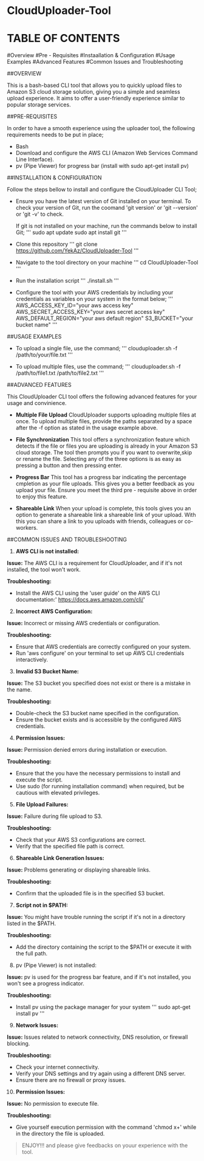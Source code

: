 # CloudUploader-Tool

# TABLE OF CONTENTS

#Overview
#Pre - Requisites
#Instaallation & Configuration
#Usage Examples
#Advanced Features
#Common Issues and Troubleshooting

##OVERVIEW

This is a bash-based CLI tool that allows you to quickly upload files to Amazon S3 cloud storage solution, giving you a simple and seamless upload experience. It aims to offer a user-friendly experience similar to popular storage services.
 
##PRE-REQUISITES

In order to have a smooth experience using the uploader tool, the following requirements needs to be put in place;

+ Bash
+ Download and configure the AWS CLI (Amazon Web Services Command Line Interface).
+ pv (Pipe Viewer) for progress bar (install with sudo apt-get install pv)

##INSTALLATION & CONFIGURATION

Follow the steps bellow to install and configure the CloudUploader CLI Tool;

+ Ensure you have the latest version of Git installed on your terminal. To check your version of Git, run the coomand 'git version' or 'git --version' or 'git -v' to check.

   If git is not installed on your machine, run the commands below to install Git;
	'''
	sudo apt update
	sudo apt install git
	'''

+ Clone this  repository
	'''
	git clone https://github.com/YekAz/CloudUploader-Tool
	'''

+ Navigate to the tool directory on your machine
	'''
	cd CloudUploader-Tool
	'''

+ Run the installation script
	'''
	./install.sh
	'''

+ Configure the tool with your AWS credentials by including your credentials as variables on your system in the format below;
	'''
	AWS_ACCESS_KEY_ID="your aws access key"
	AWS_SECRET_ACCESS_KEY="your aws secret access key"
	AWS_DEFAULT_REGION="your aws default region"
	S3_BUCKET="your bucket name"
	'''
	
##USAGE EXAMPLES

+ To upload a single file, use the command;
	'''
	clouduploader.sh -f /path/to/your/file.txt
	'''

+ To upload multiple files, use the command;
	'''
	clouduploader.sh -f /path/to/file1.txt /path/to/file2.txt
	'''

##ADVANCED FEATURES

This CloudUploader CLI tool offers the following advanced features for your usage and convinience.

+ **Multiple File Upload**
   CloudUploader supports uploading multiple files at once. To upload multiple files, provide the paths separated by a space after the -f option as stated in the usage example above.

+ **File Synchronization**
   This tool offers a synchronization feature which detects if the file or files you are uploading is already in your Amazon S3 cloud storage. The tool then prompts you if you want to overwrite,skip or rename the file. Selecting any of the three options is as easy as pressing a button and then pressing enter.

+ **Progress Bar**
   This tool has a progress bar indicating the percentage cmpletion as your file uploads. This gives you a better feedback as you upload your file. Ensure you meet the third  pre - requisite above in order to enjoy this feature.

+ **Shareable Link**
   When your upload is complete, this tools gives you an option to generate a shareable link a shareable link of your upload. With this you can share a link to you uploads with friends, colleagues or co-workers.

##COMMON ISSUES AND TROUBLESHOOTING

1. **AWS CLI is not installed:**

 **Issue:** The AWS CLI is a requirement for CloudUploader, and if it's not installed, the tool won't work.
 
 **Troubleshooting:**
 + Install the AWS CLI using the 'user guide' on the AWS CLI documentation:' https://docs.aws.amazon.com/cli/'

2. **Incorrect AWS Configuration:**

 **Issue:** Incorrect or missing AWS credentials or configuration.

 **Troubleshooting:**
 + Ensure that AWS credentials are correctly configured on your system.
 + Run 'aws configure' on your terminal to set up AWS CLI credentials interactively.

3. **Invalid S3 Bucket Name:**

 **Issue:** The S3 bucket you specified does not exist or there is a mistake in the name.

 **Troubleshooting:**
 + Double-check the S3 bucket name specified in the configuration.
 + Ensure the bucket exists and is accessible by the configured AWS credentials.

4. **Permission Issues:**

 **Issue:** Permission denied errors during installation or execution.

 **Troubleshooting:**
 + Ensure that the you have the necessary permissions to install and execute the script.
 + Use sudo (for running installation command) when required, but be cautious with elevated privileges.

5. **File Upload Failures:**

 **Issue:** Failure during file upload to S3.

 **Troubleshooting:**
 + Check that your AWS S3 configurations are correct.
 + Verify that the specified file path is correct.

6. **Shareable Link Generation Issues:**

 **Issue:** Problems generating or displaying shareable links.

 **Troubleshooting:**
 + Confirm that the uploaded file is in the specified S3 bucket.

7. **Script not in $PATH:**

  **Issue:** You might have trouble running the script if it's not in a directory listed in the $PATH.

  **Troubleshooting:**
  + Add the directory containing the script to the $PATH or execute it with the full path.

8. pv (Pipe Viewer) is not installed:

  **Issue:** pv is used for the progress bar feature, and if it's not installed, you won't see a progress indicator.

  **Troubleshooting:**
  + Install pv using the package manager for your system
	'''
	sudo apt-get install pv
	'''	 

9. **Network Issues:**

  **Issue:** Issues related to network connectivity, DNS resolution, or firewall blocking.

  **Troubleshooting:**
  + Check your internet connectivity.
  + Verify your DNS settings and try again using a different DNS server.
  + Ensure there are no firewall or proxy issues. 

10. **Permission Issues:**

  **Issue:** No permission to execute file.

  **Troubleshooting:**
  + Give yourself execution permission with the command 'chmod x+' while in the directory the file is uploaded.



 > ENJOY!!! and please give feedbacks on youur experience with the tool.
